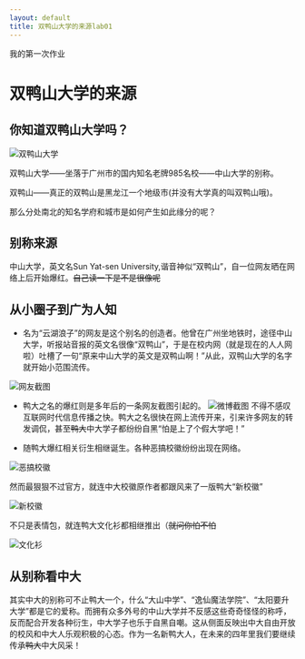 ```yaml
---
layout: default
title: 双鸭山大学的来源lab01
---
```


我的第一次作业
# 双鸭山大学的来源

## 你知道双鸭山大学吗？
![双鸭山大学](https://github.com/zxy0616/zhangxy389-homework/blob/gh-pages/images/5.jpg)

 双鸭山大学——坐落于广州市的国内知名老牌985名校——中山大学的别称。

 双鸭山——真正的双鸭山是黑龙江一个地级市(并没有大学真的叫双鸭山哦)。

 那么分处南北的知名学府和城市是如何产生如此缘分的呢？

 ## 别称来源

 中山大学，英文名Sun Yat-sen University,谐音神似“双鸭山”，自一位网友晒在网络上后开始爆红。~~自己读一下是不是很像呢~~


## 从小圈子到广为人知

+ 名为“云湖浪子”的网友是这个别名的创造者。他曾在广州坐地铁时，途径中山大学，听报站音报的英文名很像“双鸭山”，于是在校内网（就是现在的人人网啦）吐槽了一句“原来中山大学的英文是双鸭山啊！”从此，双鸭山大学的名字就开始小范围流传。

![网友截图](https://github.com/zxy0616/zhangxy389-homework/blob/gh-pages/images/1.jpg)

+ 鸭大之名的爆红则是多年后的一条网友截图引起的。
![微博截图](https://github.com/zxy0616/zhangxy389-homework/blob/gh-pages/images/7.jpg)
不得不感叹互联网时代信息传播之快。鸭大之名很快在网上流传开来，引来许多网友的转发调侃，甚至~~鸭大~~中大学子都纷纷自黑“怕是上了个假大学吧！”

+ 随鸭大爆红相关衍生相继诞生。各种恶搞校徽纷纷出现在网络。

![恶搞校徽](https://github.com/zxy0616/zhangxy389-homework/blob/gh-pages/images/2.jpg)

然而最狠狠不过官方，就连中大校徽原作者都跟风来了一版鸭大“新校徽”

![新校徽](https://github.com/zxy0616/zhangxy389-homework/blob/gh-pages/images/4.jpg)

不只是表情包，就连鸭大文化衫都相继推出（~~就问你怕不怕~~

![文化衫](https://github.com/zxy0616/zhangxy389-homework/blob/gh-pages/images/3.jpg)

## 从别称看中大
其实中大的别称可不止鸭大一个，什么“大山中学”、“逸仙魔法学院”、“太阳要升大学”都是它的爱称。而拥有众多外号的中山大学并不反感这些奇奇怪怪的称呼，反而配合开发各种衍生，中大学子也乐于自黑自嘲。这从侧面反映出中大自由开放的校风和中大人乐观积极的心态。作为一名新鸭大人，在未来的四年里我们要继续传承~~鸭大~~中大风采！

